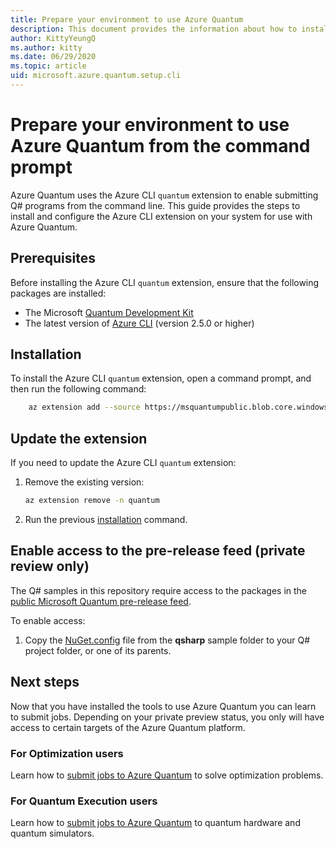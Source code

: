 ```yaml
---
title: Prepare your environment to use Azure Quantum
description: This document provides the information about how to install the necessary tools on your computer to submit Q# programs to Azure Quantum from the command line.
author: KittyYeungQ
ms.author: kitty
ms.date: 06/29/2020
ms.topic: article
uid: microsoft.azure.quantum.setup.cli
---
```


# Prepare your environment to use Azure Quantum from the command prompt

Azure Quantum uses the Azure CLI `quantum` extension to enable submitting Q# programs from the command line. This guide provides the steps to install and configure the Azure CLI extension on your system for use with Azure Quantum.

## Prerequisites

Before installing the Azure CLI `quantum` extension, ensure that the following packages are installed:

- The Microsoft [Quantum Development
  Kit](https://docs.microsoft.com/quantum/install-guide/standalone)
- The latest version of [Azure
  CLI](https://docs.microsoft.com/cli/azure/install-azure-cli?view=azure-cli-latest)
  (version 2.5.0 or higher)

## Installation

To install the Azure CLI `quantum` extension, open a command prompt, and then run the following command:

```bash
    az extension add --source https://msquantumpublic.blob.core.windows.net/az-quantum-cli/quantum-latest-py3-none-any.whl
```

## Update the extension

If you need to update the Azure CLI `quantum` extension:

1. Remove the existing version:

    ```bash
    az extension remove -n quantum
    ```

1. Run the previous [installation](#installation) command.

## Enable access to the pre-release feed (private review only)

The Q# samples in this repository require access to the packages
in the [public Microsoft Quantum pre-release feed](https://dev.azure.com/ms-quantum-public/Microsoft%20Quantum%20(public)/_packaging?_a=feed&feed=alpha).

To enable access:
1. Copy the [NuGet.config](~/samples/qsharp/NuGet.Config) file from the **qsharp** sample folder to your Q# project folder, or one of its parents. 

## Next steps

Now that you have installed the tools to use Azure Quantum you can learn to submit jobs. Depending on your private preview status, you only will have access to certain targets of the Azure Quantum platform.

### For Optimization users

Learn how to [submit jobs to Azure Quantum](Use-the-Python-SDK-for-Quantum-Inspired-Optimization) to solve optimization problems.

### For Quantum Execution users

Learn how to [submit jobs to Azure Quantum](Submit-jobs-to-Azure-Quantum-with-the-Comand-Line-Interface) to quantum hardware and quantum simulators.
